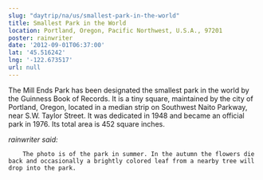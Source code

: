 ```yaml
---
slug: "daytrip/na/us/smallest-park-in-the-world"
title: Smallest Park in the World
location: Portland, Oregon, Pacific Northwest, U.S.A., 97201
poster: rainwriter
date: '2012-09-01T06:37:00'
lat: '45.516242'
lng: '-122.673517'
url: null
---
```


The Mill Ends Park has been designated the smallest park in the world by the Guinness Book of Records.  It is a tiny square, maintained by the city of Portland, Oregon, located in a median strip on Southwest Naito Parkway, near S.W. Taylor Street.  It was dedicated in 1948 and became an official park in 1976. Its total area is 452 square inches.

<em>rainwriter said:</em>

        The photo is of the park in summer. In the autumn the flowers die back and occasionally a brightly colored leaf from a nearby tree will drop into the park.
